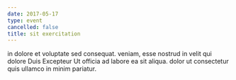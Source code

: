 ```yaml
---
date: 2017-05-17
type: event
cancelled: false
title: sit exercitation
---
```

in dolore et voluptate sed consequat. veniam, esse nostrud in velit qui dolore Duis Excepteur Ut officia ad labore ea sit aliqua. dolor ut consectetur quis ullamco in minim pariatur.